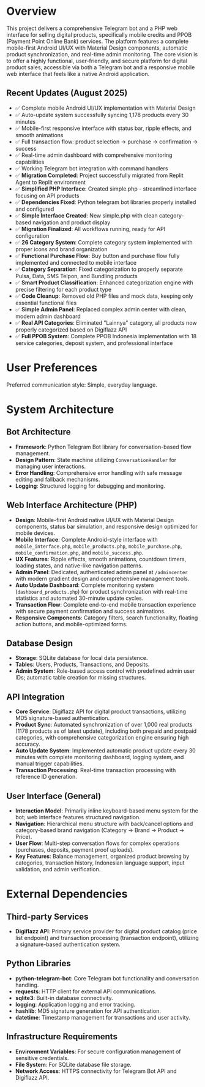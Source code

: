 # Overview

This project delivers a comprehensive Telegram bot and a PHP web interface for selling digital products, specifically mobile credits and PPOB (Payment Point Online Bank) services. The platform features a complete mobile-first Android UI/UX with Material Design components, automatic product synchronization, and real-time admin monitoring. The core vision is to offer a highly functional, user-friendly, and secure platform for digital product sales, accessible via both a Telegram bot and a responsive mobile web interface that feels like a native Android application.

## Recent Updates (August 2025)
- ✅ Complete mobile Android UI/UX implementation with Material Design
- ✅ Auto-update system successfully syncing 1,178 products every 30 minutes
- ✅ Mobile-first responsive interface with status bar, ripple effects, and smooth animations
- ✅ Full transaction flow: product selection → purchase → confirmation → success
- ✅ Real-time admin dashboard with comprehensive monitoring capabilities
- ✅ Working Telegram bot integration with command handlers
- ✅ **Migration Completed**: Project successfully migrated from Replit Agent to Replit environment
- ✅ **Simplified PHP Interface**: Created simple.php - streamlined interface focusing on API products
- ✅ **Dependencies Fixed**: Python telegram bot libraries properly installed and configured
- ✅ **Simple Interface Created**: New simple.php with clean category-based navigation and product display
- ✅ **Migration Finalized**: All workflows running, ready for API configuration
- ✅ **26 Category System**: Complete category system implemented with proper icons and brand organization  
- ✅ **Functional Purchase Flow**: Buy button and purchase flow fully implemented and connected to mobile interface
- ✅ **Category Separation**: Fixed categorization to properly separate Pulsa, Data, SMS Telpon, and Bundling products
- ✅ **Smart Product Classification**: Enhanced categorization engine with precise filtering for each product type
- ✅ **Code Cleanup**: Removed old PHP files and mock data, keeping only essential functional files
- ✅ **Simple Admin Panel**: Replaced complex admin center with clean, modern admin dashboard
- ✅ **Real API Categories**: Eliminated "Lainnya" category, all products now properly categorized based on Digiflazz API
- ✅ **Full PPOB System**: Complete PPOB Indonesia implementation with 18 service categories, deposit system, and professional interface

# User Preferences

Preferred communication style: Simple, everyday language.

# System Architecture

## Bot Architecture
- **Framework**: Python Telegram Bot library for conversation-based flow management.
- **Design Pattern**: State machine utilizing `ConversationHandler` for managing user interactions.
- **Error Handling**: Comprehensive error handling with safe message editing and fallback mechanisms.
- **Logging**: Structured logging for debugging and monitoring.

## Web Interface Architecture (PHP)
- **Design**: Mobile-first Android native UI/UX with Material Design components, status bar simulation, and responsive design optimized for mobile devices.
- **Mobile Interface**: Complete Android-style interface with `mobile_interface.php`, `mobile_products.php`, `mobile_purchase.php`, `mobile_confirmation.php`, and `mobile_success.php`.
- **UX Features**: Ripple effects, smooth animations, countdown timers, loading states, and native-like navigation patterns.
- **Admin Panel**: Dedicated, authenticated admin panel at `/admincenter` with modern gradient design and comprehensive management tools.
- **Auto Update Dashboard**: Complete monitoring system (`dashboard_products.php`) for product synchronization with real-time statistics and automated 30-minute update cycles.
- **Transaction Flow**: Complete end-to-end mobile transaction experience with secure payment confirmation and success animations.
- **Responsive Components**: Category filters, search functionality, floating action buttons, and mobile-optimized forms.

## Database Design
- **Storage**: SQLite database for local data persistence.
- **Tables**: Users, Products, Transactions, and Deposits.
- **Admin System**: Role-based access control with predefined admin user IDs; automatic table creation for missing structures.

## API Integration
- **Core Service**: Digiflazz API for digital product transactions, utilizing MD5 signature-based authentication.
- **Product Sync**: Automated synchronization of over 1,000 real products (1178 products as of latest update), including both prepaid and postpaid categories, with comprehensive categorization engine ensuring high accuracy.
- **Auto Update System**: Implemented automatic product update every 30 minutes with complete monitoring dashboard, logging system, and manual trigger capabilities.
- **Transaction Processing**: Real-time transaction processing with reference ID generation.

## User Interface (General)
- **Interaction Model**: Primarily inline keyboard-based menu system for the bot; web interface features structured navigation.
- **Navigation**: Hierarchical menu structure with back/cancel options and category-based brand navigation (Category → Brand → Product → Price).
- **User Flow**: Multi-step conversation flows for complex operations (purchases, deposits, payment proof uploads).
- **Key Features**: Balance management, organized product browsing by categories, transaction history, Indonesian language support, input validation, and admin verification.

# External Dependencies

## Third-party Services
- **Digiflazz API**: Primary service provider for digital product catalog (price list endpoint) and transaction processing (transaction endpoint), utilizing a signature-based authentication system.

## Python Libraries
- **python-telegram-bot**: Core Telegram bot functionality and conversation handling.
- **requests**: HTTP client for external API communications.
- **sqlite3**: Built-in database connectivity.
- **logging**: Application logging and error tracking.
- **hashlib**: MD5 signature generation for API authentication.
- **datetime**: Timestamp management for transactions and user activity.

## Infrastructure Requirements
- **Environment Variables**: For secure configuration management of sensitive credentials.
- **File System**: For SQLite database file storage.
- **Network Access**: HTTPS connectivity for Telegram Bot API and Digiflazz API.